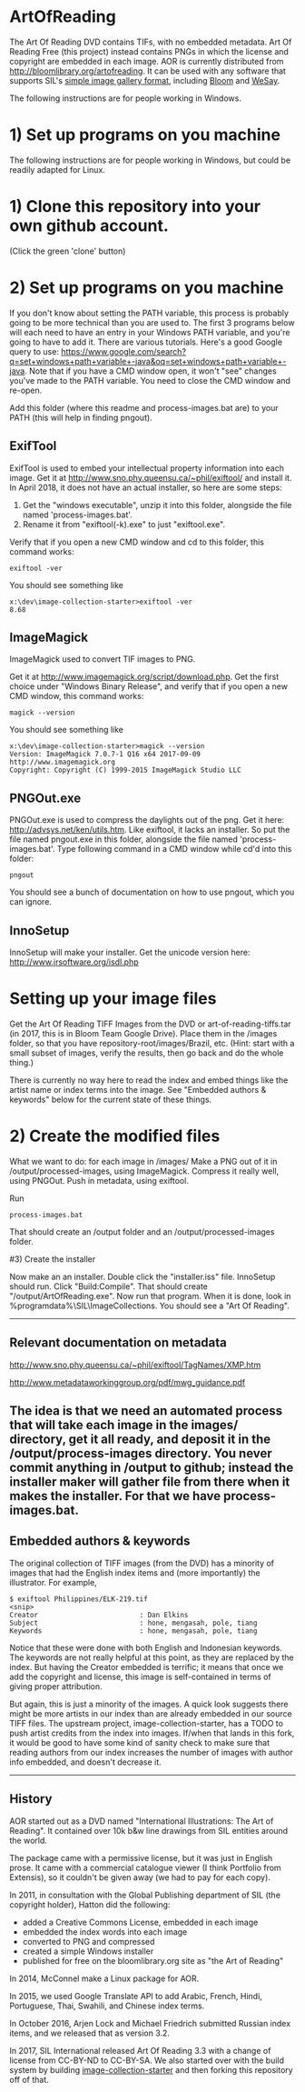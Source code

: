 # ArtOfReading
The Art Of Reading DVD contains TIFs, with no embedded metadata.
Art Of Reading Free (this project) instead contains PNGs in which the license and
copyright are embedded in each image. AOR is currently distributed from http://bloomlibrary.org/artofreading. It can be used with any software that supports SIL's [simple image gallery format](https://github.com/sillsdev/image-collection-starter), including [Bloom](http://bloomlibrary.org) and [WeSay](http://software.sil.org/wesay).

The following instructions are for people working in Windows.

# 1) Set up programs on you machine

The following instructions are for people working in Windows, but could be readily adapted for Linux.

# 1) Clone this repository into your own github account.

(Click the green 'clone' button)

# 2) Set up programs on you machine

If you don't know about setting the PATH variable, this process is probably going to be more technical than you are used to. The first 3 programs below will each need to have an entry in your Windows PATH variable, and you're going to have to add it. There are various tutorials. Here's a good Google query to use: https://www.google.com/search?q=set+windows+path+variable+-java&oq=set+windows+path+variable+-java. Note that if you have a CMD window open, it won't "see" changes you've made to the PATH variable. You need to close the CMD window and re-open.

Add this folder (where this readme and process-images.bat are) to your PATH (this will help in finding pngout).

## ExifTool

ExifTool is used to embed your intellectual property information into each image. Get it at http://www.sno.phy.queensu.ca/~phil/exiftool/ and install it. In April 2018, it does not have an actual installer, so here are some steps:
1. Get the "windows executable", unzip it into this folder, alongside the file named 'process-images.bat'.
2. Rename it from "exiftool(-k).exe" to just "exiftool.exe".

Verify that if you open a new CMD window and cd to this folder, this command works:

    exiftool -ver

You should see something like

    x:\dev\image-collection-starter>exiftool -ver
    8.68

## ImageMagick

ImageMagick used to convert TIF images to PNG.

Get it at http://www.imagemagick.org/script/download.php. Get the first choice under "Windows Binary Release", and verify that if you open a new CMD window, this command works:

    magick --version

You should see something like

    x:\dev\image-collection-starter>magick --version
    Version: ImageMagick 7.0.7-1 Q16 x64 2017-09-09 http://www.imagemagick.org
    Copyright: Copyright (C) 1999-2015 ImageMagick Studio LLC

## PNGOut.exe

PNGOut.exe is used to compress the daylights out of the png. Get it here: http://advsys.net/ken/utils.htm. Like exiftool, it lacks an installer. So put the file named pngout.exe in this folder, alongside the file named 'process-images.bat'. Type following command in a CMD window while cd'd into this folder:

    pngout

You should see a bunch of documentation on how to use pngout, which you can ignore.

## InnoSetup

InnoSetup will make your installer. Get the unicode version here: http://www.jrsoftware.org/isdl.php

# Setting up your image files

Get the Art Of Reading TIFF Images from the DVD or art-of-reading-tiffs.tar (in 2017, this is in Bloom Team Google Drive). Place them in the /images folder, so that you have repository-root/images/Brazil, etc. (Hint: start with a small subset of images, verify the results, then go back and do the whole thing.)

There is currently no way here to read the index and embed things like the artist name or index terms into the image. See "Embedded authors & keywords" below for the current state of these things.

# 2) Create the modified files

What we want to do: for each image in /images/
	Make a PNG out of it in /output/processed-images, using ImageMagick.
	Compress it really well, using PNGOut.
	Push in metadata, using exiftool.

Run

    process-images.bat

That should create an /output folder and an /output/processed-images folder.

#3) Create the installer

Now make an an installer. Double click the "installer.iss" file. InnoSetup should run. Click "Build:Compile". That should create "/output/ArtOfReading.exe". Now run that program. When it is done, look in %programdata%\SIL\ImageCollections\. You should see a "Art Of Reading".


---
## Relevant documentation on metadata

http://www.sno.phy.queensu.ca/~phil/exiftool/TagNames/XMP.htm

http://www.metadataworkinggroup.org/pdf/mwg_guidance.pdf

The idea is that we need an automated process that will take each image in the images/ directory, get it all ready, and deposit it in the /output/process-images directory. You never commit anything in /output to github; instead the installer maker will gather file from there when it makes the installer. For that we have process-images.bat.
---
## Embedded authors & keywords

The original collection of TIFF images (from the DVD) has a minority of images that had the English index items and (more importantly) the illustrator. For example,

```
$ exiftool Philippines/ELK-219.tif
<snip>
Creator                         : Dan Elkins
Subject                         : hone, mengasah, pole, tiang
Keywords                        : hone, mengasah, pole, tiang
```
Notice that these were done with both English and Indonesian keywords. The keywords are not really helpful at this point, as they are replaced by the index. But having the Creator embedded is terrific; it means that once we add the copyright and license, this image is self-contained in terms of giving proper attribution.

But again, this is just a minority of the images. A quick look suggests there might be more artists in our index than are already embedded in our source TIFF files. The upstream project, image-collection-starter, has a TODO to push artist credits from the index into images. If/when that lands in this fork, it would be good to have some kind of sanity check to make sure that reading authors from our index increases the number of images with author info embedded, and doesn't decrease it.

---
## History
AOR started out as a DVD named "International Illustrations: The Art of Reading". It contained over 10k b&w line drawings from SIL entities around the world.

The package came with a permissive license, but it was just in English prose. It came with a commercial catalogue viewer (I think Portfolio from Extensis), so it couldn't be given away (we had to pay for each copy).

In 2011, in consultation with the Global Publishing department of SIL (the copyright holder), Hatton did the following:

* added a Creative Commons License, embedded in each image
* embedded the index words into each image
* converted to PNG and compressed
* created a simple Windows installer
* published for free on the bloomlibrary.org site as "the Art of Reading"

In 2014, McConnel make a Linux package for AOR.

In 2015, we used Google Translate API to add Arabic, French, Hindi, Portuguese,  Thai, Swahili, and Chinese index terms.

In October 2016, Arjen Lock and Michael Friedrich submitted Russian index items, and we released that as version 3.2.

In 2017, SIL International released Art Of Reading 3.3 with a change of license from CC-BY-ND to CC-BY-SA. We also started over with the build system by building [image-collection-starter](https://github.com/sillsdev/image-collection-starter) and then forking this repository off of that.